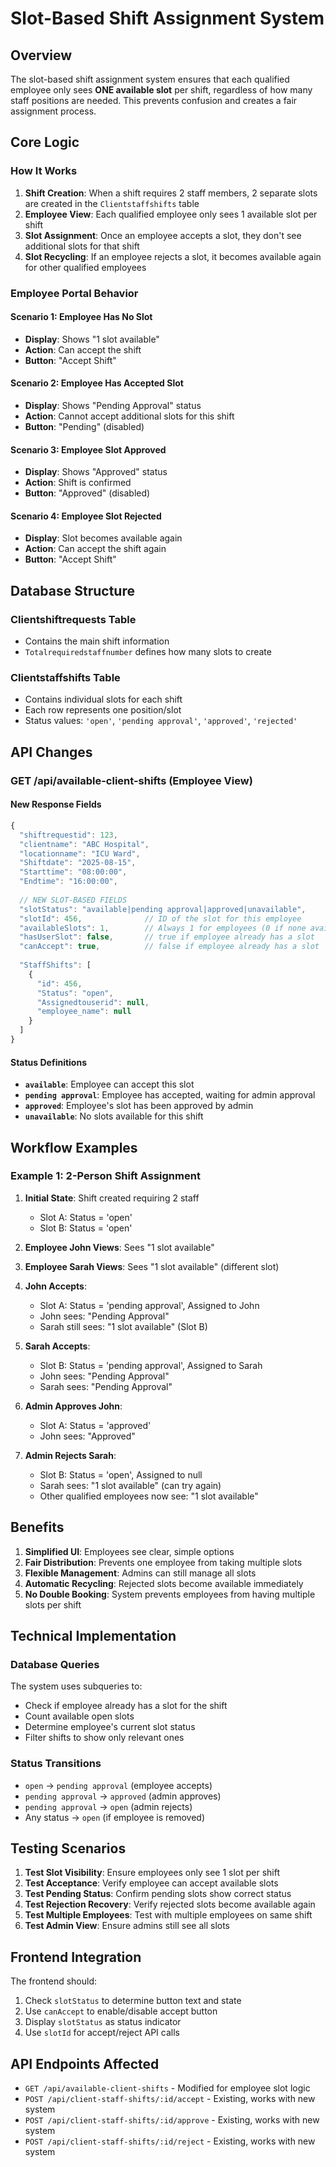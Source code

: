 # Slot-Based Shift Assignment System

## Overview
The slot-based shift assignment system ensures that each qualified employee only sees **ONE available slot** per shift, regardless of how many staff positions are needed. This prevents confusion and creates a fair assignment process.

## Core Logic

### How It Works

1. **Shift Creation**: When a shift requires 2 staff members, 2 separate slots are created in the `Clientstaffshifts` table
2. **Employee View**: Each qualified employee only sees 1 available slot per shift
3. **Slot Assignment**: Once an employee accepts a slot, they don't see additional slots for that shift
4. **Slot Recycling**: If an employee rejects a slot, it becomes available again for other qualified employees

### Employee Portal Behavior

#### Scenario 1: Employee Has No Slot
- **Display**: Shows "1 slot available" 
- **Action**: Can accept the shift
- **Button**: "Accept Shift"

#### Scenario 2: Employee Has Accepted Slot
- **Display**: Shows "Pending Approval" status
- **Action**: Cannot accept additional slots for this shift
- **Button**: "Pending" (disabled)

#### Scenario 3: Employee Slot Approved
- **Display**: Shows "Approved" status
- **Action**: Shift is confirmed
- **Button**: "Approved" (disabled)

#### Scenario 4: Employee Slot Rejected
- **Display**: Slot becomes available again
- **Action**: Can accept the shift again
- **Button**: "Accept Shift"

## Database Structure

### Clientshiftrequests Table
- Contains the main shift information
- `Totalrequiredstaffnumber` defines how many slots to create

### Clientstaffshifts Table
- Contains individual slots for each shift
- Each row represents one position/slot
- Status values: `'open'`, `'pending approval'`, `'approved'`, `'rejected'`

## API Changes

### GET /api/available-client-shifts (Employee View)

#### New Response Fields
```javascript
{
  "shiftrequestid": 123,
  "clientname": "ABC Hospital",
  "locationname": "ICU Ward",
  "Shiftdate": "2025-08-15",
  "Starttime": "08:00:00",
  "Endtime": "16:00:00",
  
  // NEW SLOT-BASED FIELDS
  "slotStatus": "available|pending approval|approved|unavailable",
  "slotId": 456,              // ID of the slot for this employee
  "availableSlots": 1,        // Always 1 for employees (0 if none available)
  "hasUserSlot": false,       // true if employee already has a slot
  "canAccept": true,          // false if employee already has a slot
  
  "StaffShifts": [
    {
      "id": 456,
      "Status": "open",
      "Assignedtouserid": null,
      "employee_name": null
    }
  ]
}
```

#### Status Definitions
- **`available`**: Employee can accept this slot
- **`pending approval`**: Employee has accepted, waiting for admin approval
- **`approved`**: Employee's slot has been approved by admin
- **`unavailable`**: No slots available for this shift

## Workflow Examples

### Example 1: 2-Person Shift Assignment

1. **Initial State**: Shift created requiring 2 staff
   - Slot A: Status = 'open'
   - Slot B: Status = 'open'

2. **Employee John Views**: Sees "1 slot available"

3. **Employee Sarah Views**: Sees "1 slot available" (different slot)

4. **John Accepts**: 
   - Slot A: Status = 'pending approval', Assigned to John
   - John sees: "Pending Approval"
   - Sarah still sees: "1 slot available" (Slot B)

5. **Sarah Accepts**:
   - Slot B: Status = 'pending approval', Assigned to Sarah
   - John sees: "Pending Approval"
   - Sarah sees: "Pending Approval"

6. **Admin Approves John**:
   - Slot A: Status = 'approved'
   - John sees: "Approved"

7. **Admin Rejects Sarah**:
   - Slot B: Status = 'open', Assigned to null
   - Sarah sees: "1 slot available" (can try again)
   - Other qualified employees now see: "1 slot available"

## Benefits

1. **Simplified UI**: Employees see clear, simple options
2. **Fair Distribution**: Prevents one employee from taking multiple slots
3. **Flexible Management**: Admins can still manage all slots
4. **Automatic Recycling**: Rejected slots become available immediately
5. **No Double Booking**: System prevents employees from having multiple slots per shift

## Technical Implementation

### Database Queries
The system uses subqueries to:
- Check if employee already has a slot for the shift
- Count available open slots
- Determine employee's current slot status
- Filter shifts to show only relevant ones

### Status Transitions
- `open` → `pending approval` (employee accepts)
- `pending approval` → `approved` (admin approves)
- `pending approval` → `open` (admin rejects)
- Any status → `open` (if employee is removed)

## Testing Scenarios

1. **Test Slot Visibility**: Ensure employees only see 1 slot per shift
2. **Test Acceptance**: Verify employee can accept available slots
3. **Test Pending Status**: Confirm pending slots show correct status
4. **Test Rejection Recovery**: Verify rejected slots become available again
5. **Test Multiple Employees**: Test with multiple employees on same shift
6. **Test Admin View**: Ensure admins still see all slots

## Frontend Integration

The frontend should:
1. Check `slotStatus` to determine button text and state
2. Use `canAccept` to enable/disable accept button
3. Display `slotStatus` as status indicator
4. Use `slotId` for accept/reject API calls

## API Endpoints Affected

- `GET /api/available-client-shifts` - Modified for employee slot logic
- `POST /api/client-staff-shifts/:id/accept` - Existing, works with new system
- `POST /api/client-staff-shifts/:id/approve` - Existing, works with new system
- `POST /api/client-staff-shifts/:id/reject` - Existing, works with new system
